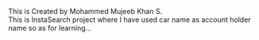 This is Created by Mohammed Mujeeb Khan S.  
This is InstaSearch project where I have used car name as account holder name so as for learning...
